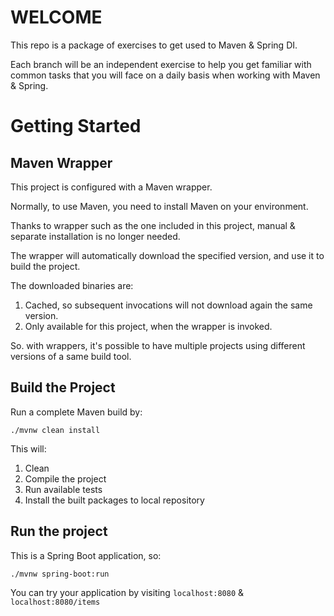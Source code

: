 # WELCOME
This repo is a package of exercises to get used to Maven & Spring DI.

Each branch will be an independent exercise to help you get familiar with common tasks that you will face on a daily
basis when working with Maven & Spring.

# Getting Started
## Maven Wrapper
This project is configured with a Maven wrapper.

Normally, to use Maven, you need to install Maven on your environment.

Thanks to wrapper such as the one included in this project, manual & separate installation is no longer needed.

The wrapper will automatically download the specified version, and use it to build the project.

The downloaded binaries are:
1. Cached, so subsequent invocations will not download again the same version.
2. Only available for this project, when the wrapper is invoked.

So. with wrappers, it's possible to have multiple projects using different versions of a same build tool.

## Build the Project
Run a complete Maven build by:

```./mvnw clean install```

This will:
1. Clean
2. Compile the project
3. Run available tests
4. Install the built packages to local repository

## Run the project
This is a Spring Boot application, so:

```./mvnw spring-boot:run```

You can try your application by visiting ```localhost:8080``` & ```localhost:8080/items```